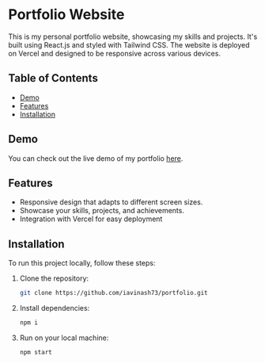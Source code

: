 # Portfolio Website

This is my personal portfolio website, showcasing my skills and projects. It's built using React.js and styled with Tailwind CSS. The website is deployed on Vercel and designed to be responsive across various devices.

## Table of Contents

- [Demo](#demo)
- [Features](#features)
- [Installation](#installation)

## Demo

You can check out the live demo of my portfolio [here](https://portfolio-iavinash73.vercel.app/).

## Features

- Responsive design that adapts to different screen sizes.
- Showcase your skills, projects, and achievements.
- Integration with Vercel for easy deployment

## Installation

To run this project locally, follow these steps:

1. Clone the repository:

   ```bash
   git clone https://github.com/iavinash73/portfolio.git

2. Install dependencies:

   ```bash
   npm i

3. Run on your local machine:

   ```bash
   npm start
